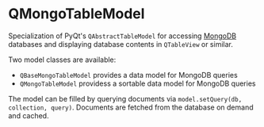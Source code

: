 # QMongoTableModel

Specialization of PyQt's `QAbstractTableModel` for accessing [MongoDB](https://www.mongodb.com) databases and displaying database contents in `QTableView` or similar.

Two model classes are available:
- `QBaseMongoTableModel` provides a data model for MongoDB queries
- `QMongoTableModel` providess a sortable data model for MongoDB queries

The model can be filled by querying documents via `model.setQuery(db, collection, query)`. Documents are fetched from the database on demand and cached.
